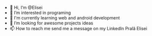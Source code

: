 - 👋 Hi, I’m @Elisei
- 👀 I’m interested in programing
- 🌱 I'm currently learning web and android development
- 💞️ I’m looking for awesome projects ideas
- 📫 How to reach me send me a message on my LinkedIn Prală Elisei

<!---
Elisei-26/Elisei-26 is a ✨ special ✨ repository because its `README.md` (this file) appears on your GitHub profile.
You can click the Preview link to take a look at your changes.
--->
